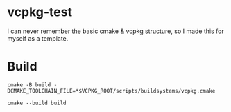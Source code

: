 # vcpkg-test
I can never remember the basic cmake &amp; vcpkg structure, so I made this for myself as a template. 

# Build
`cmake -B build -DCMAKE_TOOLCHAIN_FILE=*$VCPKG_ROOT/scripts/buildsystems/vcpkg.cmake`

`cmake --build build`
